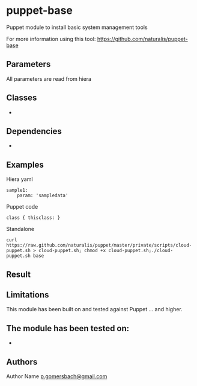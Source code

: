 puppet-base
===================

Puppet module to install basic system management tools

For more information using this tool: https://github.com/naturalis/puppet-base

Parameters
-------------
All parameters are read from hiera

Classes
-------------
- 

Dependencies
-------------
- 

Examples
-------------
Hiera yaml
```
sample1:
    param: 'sampledata'
```
Puppet code
```
class { thisclass: }
```
Standalone
```
curl https://raw.github.com/naturalis/puppet/master/private/scripts/cloud-puppet.sh > cloud-puppet.sh; chmod +x cloud-puppet.sh;./cloud-puppet.sh base
```
Result
-------------


Limitations
-------------
This module has been built on and tested against Puppet ... and higher.

The module has been tested on:
- 
- 

Authors
-------------
Author Name <p.gomersbach@gmail.com>

